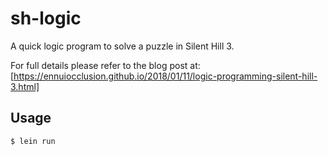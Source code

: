 # sh-logic

A quick logic program to solve a puzzle in Silent Hill 3.

For full details please refer to the blog post at:
[https://ennuiocclusion.github.io/2018/01/11/logic-programming-silent-hill-3.html]

## Usage

    $ lein run
